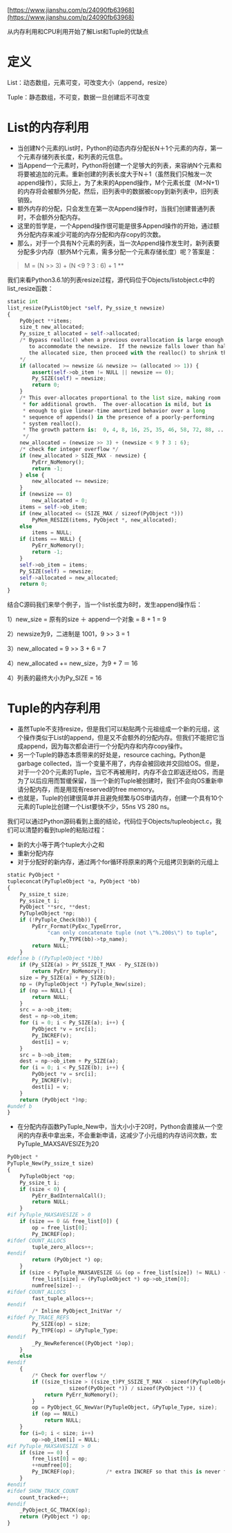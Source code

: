 [https://www.jianshu.com/p/24090fb63968](https://www.jianshu.com/p/24090fb63968)

从内存利用和CPU利用开始了解List和Tuple的优缺点

# 定义

List：动态数组，元素可变，可改变大小（append，resize）

Tuple：静态数组，不可变，数据一旦创建后不可改变

# List的内存利用

* 当创建N个元素的List时，Python的动态内存分配长N＋1个元素的内存，第一个元素存储列表长度，和列表的元信息。
* 当Append一个元素时，Python将创建一个足够大的列表，来容纳N个元素和将要被追加的元素。重新创建的列表长度大于N＋1（虽然我们只触发一次append操作），实际上，为了未来的Append操作，M个元素长度（M>N+1)的内存将会被额外分配，然后，旧列表中的数据被copy到新列表中，旧列表销毁。
* 额外内存的分配，只会发生在第一次Append操作时，当我们创建普通列表时，不会额外分配内存。
* 这里的哲学是，一个Append操作很可能是很多Append操作的开始，通过额外分配内存来减少可能的内存分配和内存copy的次数。
* 那么，对于一个具有N个元素的列表，当一次Append操作发生时，新列表要分配多少内存（额外M个元素，需多分配一个元素存储长度）呢？答案是：


> M = (N >> 3) + (N <9 ? 3 : 6) + 1 **


我们来看Python3.6.1的列表resize过程，源代码位于Objects/listobject.c中的list_resize函数：


```Python
static int
list_resize(PyListObject *self, Py_ssize_t newsize)
{
    PyObject **items;
    size_t new_allocated;
    Py_ssize_t allocated = self->allocated;
    /* Bypass realloc() when a previous overallocation is large enough
       to accommodate the newsize.  If the newsize falls lower than half
       the allocated size, then proceed with the realloc() to shrink the list.
    */
    if (allocated >= newsize && newsize >= (allocated >> 1)) {
        assert(self->ob_item != NULL || newsize == 0);
        Py_SIZE(self) = newsize;
        return 0;
    }
    /* This over-allocates proportional to the list size, making room
     * for additional growth.  The over-allocation is mild, but is
     * enough to give linear-time amortized behavior over a long
     * sequence of appends() in the presence of a poorly-performing
     * system realloc().
     * The growth pattern is:  0, 4, 8, 16, 25, 35, 46, 58, 72, 88, ...
     */
    new_allocated = (newsize >> 3) + (newsize < 9 ? 3 : 6);
    /* check for integer overflow */
    if (new_allocated > SIZE_MAX - newsize) {
        PyErr_NoMemory();
        return -1;
    } else {
        new_allocated += newsize;
    }
    if (newsize == 0)
        new_allocated = 0;
    items = self->ob_item;
    if (new_allocated <= (SIZE_MAX / sizeof(PyObject *)))
        PyMem_RESIZE(items, PyObject *, new_allocated);
    else
        items = NULL;
    if (items == NULL) {
        PyErr_NoMemory();
        return -1;
    }
    self->ob_item = items;
    Py_SIZE(self) = newsize;
    self->allocated = new_allocated;
    return 0;
}
```

结合C源码我们来举个例子，当一个list长度为8时，发生append操作后：

 1）new_size = 原有的size ＋ append一个对象 = 8 + 1 = 9

 2）newsize为9，二进制是 1001，9 >> 3 = 1

 3）new_allocated = 9 >> 3 + 6 = 7

 4）new_allocated += new_size，为9 + 7 ＝ 16

 4）列表的最终大小为Py_SIZE = 16



# Tuple的内存利用

* 虽然Tuple不支持resize，但是我们可以粘贴两个元祖组成一个新的元组，这个操作类似于List的append，但是又不会额外的分配内存。但我们不能把它当成append，因为每次都会进行一个分配内存和内存copy操作。
* 另一个Tuple的静态本质带来的好处是，resource caching。Python是garbage collected，当一个变量不用了，内存会被回收并交回给OS。但是，对于一个20个元素的Tuple，当它不再被用时，内存不会立即返还给OS，而是为了以后应用而暂缓保留，当一个新的Tuple被创建时，我们不会向OS重新申请分配内存，而是用现有reserved的free memory。
* 也就是，Tuple的创建很简单并且避免频繁与OS申请内存，创建一个具有10个元素的Tuple比创建一个List要快不少，55ns VS 280 ns。


我们可以通过Python源码看到上面的结论，代码位于Objects/tupleobject.c，我们可以清楚的看到tuple的粘贴过程：


* 新的大小等于两个tuple大小之和
* 重新分配内存
* 对于分配好的新内存，通过两个for循环将原来的两个元组拷贝到新的元组上


```Python
static PyObject *
tupleconcat(PyTupleObject *a, PyObject *bb)
{
    Py_ssize_t size;
    Py_ssize_t i;
    PyObject **src, **dest;
    PyTupleObject *np;
    if (!PyTuple_Check(bb)) {
        PyErr_Format(PyExc_TypeError,
             "can only concatenate tuple (not \"%.200s\") to tuple",
                 Py_TYPE(bb)->tp_name);
        return NULL;
    }
#define b ((PyTupleObject *)bb)
    if (Py_SIZE(a) > PY_SSIZE_T_MAX - Py_SIZE(b))
        return PyErr_NoMemory();
    size = Py_SIZE(a) + Py_SIZE(b);
    np = (PyTupleObject *) PyTuple_New(size);
    if (np == NULL) {
        return NULL;
    }
    src = a->ob_item;
    dest = np->ob_item;
    for (i = 0; i < Py_SIZE(a); i++) {
        PyObject *v = src[i];
        Py_INCREF(v);
        dest[i] = v;
    }
    src = b->ob_item;
    dest = np->ob_item + Py_SIZE(a);
    for (i = 0; i < Py_SIZE(b); i++) {
        PyObject *v = src[i];
        Py_INCREF(v);
        dest[i] = v;
    }
    return (PyObject *)np;
#undef b
}
```

* 在分配内存函数PyTuple_New中，当大小小于20时，Python会直接从一个空闲的内存表中拿出来，不会重新申请，这减少了小元组的内存访问次数，宏PyTuple_MAXSAVESIZE为20


```Python
PyObject *
PyTuple_New(Py_ssize_t size)
{
    PyTupleObject *op;
    Py_ssize_t i;
    if (size < 0) {
        PyErr_BadInternalCall();
        return NULL;
    }
#if PyTuple_MAXSAVESIZE > 0
    if (size == 0 && free_list[0]) {
        op = free_list[0];
        Py_INCREF(op);
#ifdef COUNT_ALLOCS
        tuple_zero_allocs++;
#endif
        return (PyObject *) op;
    }
    if (size < PyTuple_MAXSAVESIZE && (op = free_list[size]) != NULL) {
        free_list[size] = (PyTupleObject *) op->ob_item[0];
        numfree[size]--;
#ifdef COUNT_ALLOCS
        fast_tuple_allocs++;
#endif
        /* Inline PyObject_InitVar */
#ifdef Py_TRACE_REFS
        Py_SIZE(op) = size;
        Py_TYPE(op) = &PyTuple_Type;
#endif
        _Py_NewReference((PyObject *)op);
    }
    else
#endif
    {
        /* Check for overflow */
        if ((size_t)size > ((size_t)PY_SSIZE_T_MAX - sizeof(PyTupleObject) -
                    sizeof(PyObject *)) / sizeof(PyObject *)) {
            return PyErr_NoMemory();
        }
        op = PyObject_GC_NewVar(PyTupleObject, &PyTuple_Type, size);
        if (op == NULL)
            return NULL;
    }
    for (i=0; i < size; i++)
        op->ob_item[i] = NULL;
#if PyTuple_MAXSAVESIZE > 0
    if (size == 0) {
        free_list[0] = op;
        ++numfree[0];
        Py_INCREF(op);          /* extra INCREF so that this is never freed */
    }
#endif
#ifdef SHOW_TRACK_COUNT
    count_tracked++;
#endif
    _PyObject_GC_TRACK(op);
    return (PyObject *) op;
}
```

